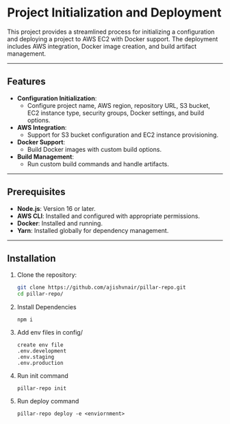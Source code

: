 # Project Initialization and Deployment

This project provides a streamlined process for initializing a configuration and deploying a project to AWS EC2 with Docker support. The deployment includes AWS integration, Docker image creation, and build artifact management.

---

## Features

- **Configuration Initialization**:
  - Configure project name, AWS region, repository URL, S3 bucket, EC2 instance type, security groups, Docker settings, and build options.
- **AWS Integration**:
  - Support for S3 bucket configuration and EC2 instance provisioning.
- **Docker Support**:
  - Build Docker images with custom build options.
- **Build Management**:
  - Run custom build commands and handle artifacts.

---

## Prerequisites

- **Node.js**: Version 16 or later.
- **AWS CLI**: Installed and configured with appropriate permissions.
- **Docker**: Installed and running.
- **Yarn**: Installed globally for dependency management.

---

## Installation

1. Clone the repository:
   ```bash
   git clone https://github.com/ajishvnair/pillar-repo.git
   cd pillar-repo/
   ```
2. Install Dependencies
    ```
    npm i
    ```
3. Add env files in config/
    ```
    create env file
    .env.development
    .env.staging
    .env.production
    ```
4. Run init command
    ```
    pillar-repo init
    ```
5. Run deploy command
    ```
    pillar-repo deploy -e <enviornment>
    ```
